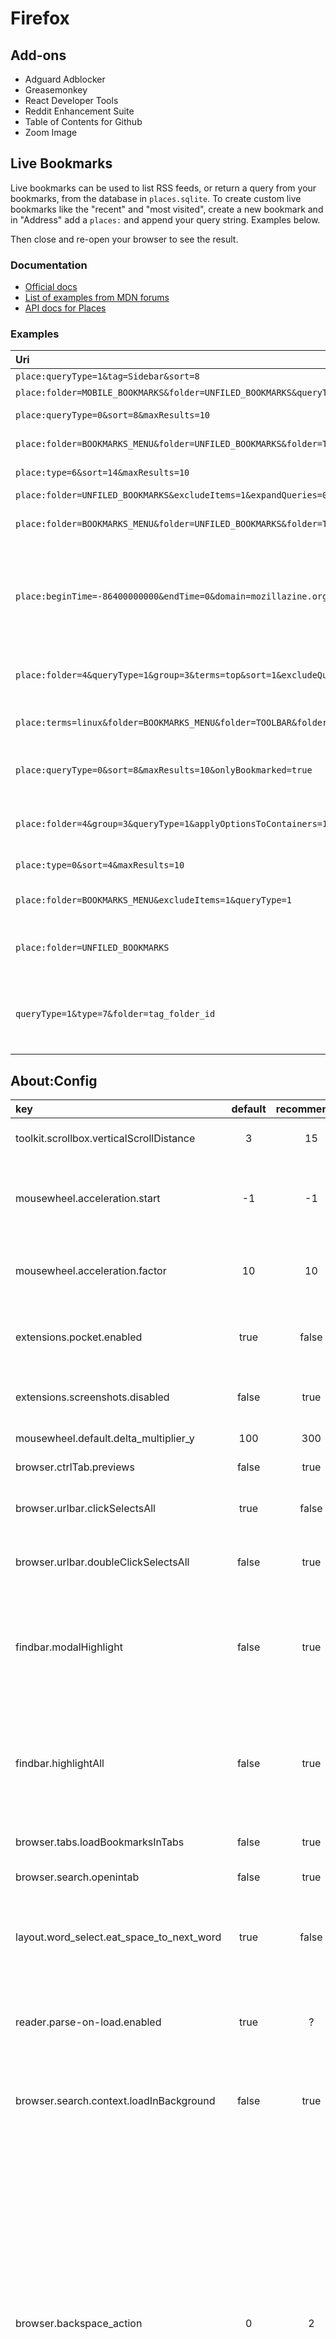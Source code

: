 # Firefox

## Add-ons

- Adguard Adblocker
- Greasemonkey
- React Developer Tools
- Reddit Enhancement Suite
- Table of Contents for Github
- Zoom Image

## Live Bookmarks

Live bookmarks can be used to list RSS feeds, or return a query from your
bookmarks, from the database in `places.sqlite`. To create custom live bookmarks
like the "recent" and "most visited", create a new bookmark and in "Address" add
a `places:` and append your query string. Examples below.

Then close and re-open your browser to see the result.

### Documentation

- [Official docs](https://developer.mozilla.org/en-US/docs/Mozilla/Tech/Places/Places_query_URIs)
- [List of examples from MDN forums](http://forums.mozillazine.org/viewtopic.php?p=3260477)
- [API docs for Places](https://developer.mozilla.org/en-US/docs/Mozilla/Tech/Places/Querying)

### Examples

| Uri                                                                                                                                                                          | Description                                                                                    |
| :--------------------------------------------------------------------------------------------------------------------------------------------------------------------------- | :--------------------------------------------------------------------------------------------- |
| `place:queryType=1&tag=Sidebar&sort=8`                                                                                                                                       | Tag search.                                                                                    |
| `place:folder=MOBILE_BOOKMARKS&folder=UNFILED_BOOKMARKS&queryType=1&excludeQueries=1&expandQueries=0&sort=12&maxResults=20`                                                  | Reading list.                                                                                  |
| `place:queryType=0&sort=8&maxResults=10`                                                                                                                                     | Default: Most visited                                                                          |
| `place:folder=BOOKMARKS_MENU&folder=UNFILED_BOOKMARKS&folder=TOOLBAR&queryType=1&sort=12&excludeItemIfParentHasAnnotation=livemark%2FfeedURI&maxResults=10&excludeQueries=1` | Default: Recent                                                                                |
| `place:type=6&sort=14&maxResults=10`                                                                                                                                         | Sorted by last modified                                                                        |
| `place:folder=UNFILED_BOOKMARKS&excludeItems=1&expandQueries=0`                                                                                                              | Unsorted                                                                                       |
| `place:folder=BOOKMARKS_MENU&folder=UNFILED_BOOKMARKS&folder=TOOLBAR&queryType=1&sort=12&excludeItemIfParentHasAnnotation=livemark%2FfeedURI&maxResults=10&excludeQueries=1` | Recent bookmarks in a folder                                                                   |
| `place:beginTime=-86400000000&endTime=0&domain=mozillazine.org&terms=firefox&queryType=0`                                                                                    | Query for all history from last day that contains "firefox" and is from mozillazine.org domain |
| `place:folder=4&queryType=1&group=3&terms=top&sort=1&excludeQueries=1&expandQueries=0`                                                                                       | Query for all bookmarks with "top" tag (broken)                                                |
| `place:terms=linux&folder=BOOKMARKS_MENU&folder=TOOLBAR&folder=UNFILED_BOOKMARKS&expandQueries=0&queryType=1`                                                                | Query for term "linux"(broken)                                                                 |
| `place:queryType=0&sort=8&maxResults=10&onlyBookmarked=true`                                                                                                                 | Query for most visited bookmarked items                                                        |
| `place:folder=4&group=3&queryType=1&applyOptionsToContainers=1&sort=12&maxResults=10`                                                                                        | Query for items with recently used tags                                                        |
| `place:type=0&sort=4&maxResults=10`                                                                                                                                          | Default history menu                                                                           |
| `place:folder=BOOKMARKS_MENU&excludeItems=1&queryType=1`                                                                                                                     | Default bookmarks menu                                                                         |
| `place:folder=UNFILED_BOOKMARKS`                                                                                                                                             | Add Unfiled Bookmarks to Bookmarks Menu                                                        |
| `queryType=1&type=7&folder=tag_folder_id`                                                                                                                                    | Retreive bookmarks with specific tag (doesn't use terms, but folder id)                        |

## About:Config

| key                                       | default | recommended | Description                                                                                                                                                                                                                                                                                      |
| :---------------------------------------- | :-----: | :---------: | :----------------------------------------------------------------------------------------------------------------------------------------------------------------------------------------------------------------------------------------------------------------------------------------------- |
| toolkit.scrollbox.verticalScrollDistance  |    3    |     15      | Change arrow keys scroll speed                                                                                                                                                                                                                                                                   |
| mousewheel.acceleration.start             |   -1    |     -1      | Starts scrolling accelerations after 4 scroll-wheel clicks                                                                                                                                                                                                                                       |
| mousewheel.acceleration.factor            |   10    |     10      | Scroll speed after enabling scroll acceleration                                                                                                                                                                                                                                                  |
| extensions.pocket.enabled                 |  true   |    false    | Disables the bundled Pocket sharing extension                                                                                                                                                                                                                                                    |
| extensions.screenshots.disabled           |  false  |    true     | Disabled the bundled screenshot extension                                                                                                                                                                                                                                                        |
| mousewheel.default.delta_multiplier_y     |   100   |     300     | Mouse y scrolling                                                                                                                                                                                                                                                                                |
| browser.ctrlTab.previews                  |  false  |    true     | Tab-preview on ctrl-tab                                                                                                                                                                                                                                                                          |
| browser.urlbar.clickSelectsAll            |  true   |    false    | Clicking in url bar selects all text                                                                                                                                                                                                                                                             |
| browser.urlbar.doubleClickSelectsAll      |  false  |    true     | Double click in url bar selects all text                                                                                                                                                                                                                                                         |
| findbar.modalHighlight                    |  false  |    true     | Adds an overlay to the page when searching for text, makes it easier to spot your results.                                                                                                                                                                                                       |
| findbar.highlightAll                      |  false  |    true     | Can also be enabled in the search bar, this highlights all results on the page when searching                                                                                                                                                                                                    |
| browser.tabs.loadBookmarksInTabs          |  false  |    true     | Open bookmarks in tabs.                                                                                                                                                                                                                                                                          |
| browser.search.openintab                  |  false  |    true     | Open search in tabs.                                                                                                                                                                                                                                                                             |
| layout.word_select.eat_space_to_next_word |  true   |    false    | Double clicking a word sometimes select the space next to it.                                                                                                                                                                                                                                    |
| reader.parse-on-load.enabled              |  true   |      ?      | Disables the reading mode. Don't know if it will speed up anything.                                                                                                                                                                                                                              |
| browser.search.context.loadInBackground   |  false  |    true     | Launches the context menu search in a background tab.                                                                                                                                                                                                                                            |
| browser.backspace_action                  |    0    |      2      | Decides what backspace does. 0 goes back in history. 1 does a page up. 2 disables it. Useful to disable to avoid accidentally losing pages when deleting text from a textbox. Not that it really matters, Firefox remembers the page state when you press page-forward. Wish i had this in Edge. |

### Security settings

| key                                           | default | recommended | Description                                                                                                                                                                                                                                                                                                                                                                                                                                                      |
| :-------------------------------------------- | :-----: | :---------: | :--------------------------------------------------------------------------------------------------------------------------------------------------------------------------------------------------------------------------------------------------------------------------------------------------------------------------------------------------------------------------------------------------------------------------------------------------------------- |
| security.mixed_content.block_display_content  |  false  |    true     | Stops loading http resources on https pages                                                                                                                                                                                                                                                                                                                                                                                                                      |
| network.IDN_show_punycode                     |  false  |    true     | Disable ASCII compatible encoding in url bar. [Source](https://www.wordfence.com/blog/2017/04/chrome-firefox-unicode-phishing/).                                                                                                                                                                                                                                                                                                                                 |
| browser.safebrowsing.downloads.enabled        |  true   |      ?      | Firefox is sending information to Google. Do you want to?                                                                                                                                                                                                                                                                                                                                                                                                        |
| browser.safebrowsing.downloads.remote.enabled |  true   |      ?      | Firefox is sending information to Google. Do you want to?                                                                                                                                                                                                                                                                                                                                                                                                        |
| browser.safebrowsing.malware.enabled          |  true   |      ?      | Firefox is sending information to Google. Do you want to?                                                                                                                                                                                                                                                                                                                                                                                                        |
| browser.safebrowsing.phishing.enabled         |  true   |      ?      | Firefox is sending information to Google. Do you want to?                                                                                                                                                                                                                                                                                                                                                                                                        |
| browser.fixup.alternate.enabled               |  true   |    false    | Out of the box, Firefox has a feature designed to help people mis-typing URLs in the browser bar. It’s described in detail here, but briefly, if a URL fails to resolve, Firefox trys a couple of permutations of the URL to try find what you –might have– really intended, appending a .com and/or prefixing a www. to the host name portion of the URL to see if they resolve. [Source](https://cdivilly.wordpress.com/tag/browser-fixup-alternate-enabled/). |

## Export Firefox Quantum passwords

- Python script to export passwords from Firefox:
  <https://github.com/unode/firefox_decrypt>
- Software to export passwords from Firefox:
  <http://www.nirsoft.net/utils/passwordfox.html>
